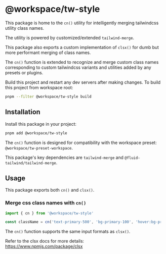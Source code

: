 # @workspace/tw-style

This package is home to the `cn()` utility for intelligently merging tailwindcss utility class names.

The utility is powered by customized/extended `tailwind-merge`.

This package also exports a custom implementation of `clsx()` for dumb but more performant merging of class names. 

The `cn()` function is extended to recognize and merge custom class names corresponding to custom tailwindcss variants
and utilities added by any presets or plugins.

Build this project and restart any dev servers after making changes. To build this project from workspace root:

```sh
pnpm --filter @workspace/tw-style build
```

## Installation

Install this package in your project:

```sh
pnpm add @workspace/tw-style
```

The `cn()` function is designed for compatibility with the workspace preset: `@workspace/tw-preset-workspace`.

This package's key dependencies are `tailwind-merge` and `@fluid-tailwind/tailwind-merge`.

## Usage

This package exports both `cn()` and `clsx()`.

### Merge css class names with `cn()`

```ts
import { cn } from '@workspace/tw-style'

const className = cn('text-primary-500', 'bg-primary-100', 'hover:bg-primary-200')
```

The `cn()` function supports the same input formats as `clsx()`.

Refer to the clsx docs for more details: https://www.npmjs.com/package/clsx
